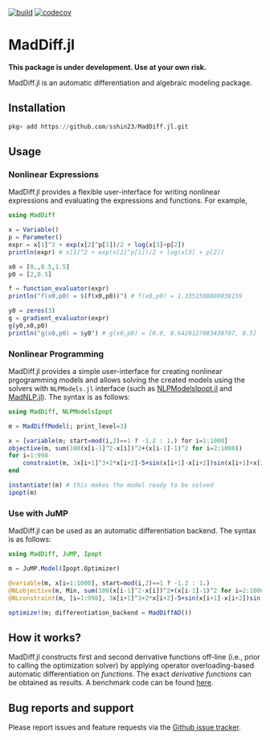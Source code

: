 [![build](https://github.com/sshin23/MadDiff.jl/actions/workflows/test.yml/badge.svg)](https://github.com/sshin23/MadDiff.jl/actions/workflows/test.yml) 
[![codecov](https://codecov.io/gh/sshin23/MadDiff.jl/branch/main/graph/badge.svg?token=U6NMMW0IT5)](https://codecov.io/gh/sshin23/MadDiff.jl)
# MadDiff.jl
**This package is under development. Use at your own risk.**

MadDiff.jl is an automatic differentiation and algebraic modeling package. 

## Installation
```julia
pkg> add https://github.com/sshin23/MadDiff.jl.git
```

## Usage
### Nonlinear Expressions
MadDiff.jl provides a flexible user-interface for writing nonlinear expressions and evaluating the expressions and functions. For example,
```julia
using MadDiff

x = Variable()
p = Parameter()
expr = x[1]^2 + exp(x[2]^p[1])/2 + log(x[3]+p[2])
println(expr) # x[1]^2 + exp(x[2]^p[1])/2 + log(x[3] + p[2])

x0 = [0.,0.5,1.5]
p0 = [2,0.5]

f = function_evaluator(expr)
println("f(x0,p0) = $(f(x0,p0))") # f(x0,p0) = 1.3351598889038159

y0 = zeros(3)
g = gradient_evaluator(expr)
g(y0,x0,p0)
println("g(x0,p0) = $y0") # g(x0,p0) = [0.0, 0.6420127083438707, 0.5]
```

### Nonlinear Programming
MadDiff.jl provides a simple user-interface for creating nonlinear prgogramming models and allows solving the created models using the solvers with `NLPModels.jl` interface (such as [NLPModelsIpopt.jl](https://github.com/JuliaSmoothOptimizers/NLPModelsIpopt.jl) and [MadNLP.jl](https://github.com/MadNLP/MadNLP.jl)). The syntax is as follows:
```julia
using MadDiff, NLPModelsIpopt

m = MadDiffModel(; print_level=3) 

x = [variable(m; start=mod(i,2)==1 ? -1.2 : 1.) for i=1:1000]
objective(m, sum(100(x[i-1]^2-x[i])^2+(x[i-1]-1)^2 for i=2:1000))
for i=1:998
    constraint(m, 3x[i+1]^3+2*x[i+2]-5+sin(x[i+1]-x[i+2])sin(x[i+1]+x[i+2])+4x[i+1]-x[i]exp(x[i]-x[i+1])-3 == 0)
end

instantiate!(m) # this makes the model ready to be solved
ipopt(m)
```

### Use with JuMP
MadDiff.jl can be used as an automatic differentiation backend. The syntax is as follows:
```julia
using MadDiff, JuMP, Ipopt

m = JuMP.Model(Ipopt.Optimizer) 

@variable(m, x[i=1:1000], start=mod(i,2)==1 ? -1.2 : 1.)
@NLobjective(m, Min, sum(100(x[i-1]^2-x[i])^2+(x[i-1]-1)^2 for i=2:1000))
@NLconstraint(m, [i=1:998], 3x[i+1]^3+2*x[i+2]-5+sin(x[i+1]-x[i+2])sin(x[i+1]+x[i+2])+4x[i+1]-x[i]exp(x[i]-x[i+1])-3 == 0)

optimize!(m; differentiation_backend = MadDiffAD())
```

## How it works?
MadDiff.jl constructs first and second derivative functions off-line (i.e., prior to calling the optimization solver) by applying operator overloading-based automatic differentiation on _functions_. The exact _derivative functions_ can be obtained as results. A benchmark code can be found [here](https://github.com/sshin23/MadDiff.jl/blob/main/benchmark/benchmark.jl).

## Bug reports and support
Please report issues and feature requests via the [Github issue tracker](https://github.com/sshin23/MadDiffModels.jl/issues). 
